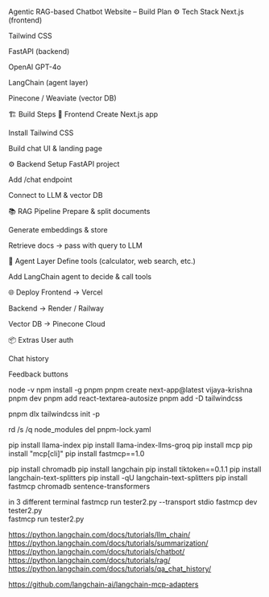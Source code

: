  Agentic RAG-based Chatbot Website – Build Plan
⚙️ Tech Stack
Next.js (frontend)

Tailwind CSS

FastAPI (backend)

OpenAI GPT-4o

LangChain (agent layer)

Pinecone / Weaviate (vector DB)

🏗 Build Steps
🚀 Frontend
 Create Next.js app

 Install Tailwind CSS

 Build chat UI & landing page

⚙️ Backend
 Setup FastAPI project

 Add /chat endpoint

 Connect to LLM & vector DB

📚 RAG Pipeline
 Prepare & split documents

 Generate embeddings & store

 Retrieve docs → pass with query to LLM

🧠 Agent Layer
 Define tools (calculator, web search, etc.)

 Add LangChain agent to decide & call tools

🌐 Deploy
 Frontend → Vercel

 Backend → Render / Railway

 Vector DB → Pinecone Cloud

📦 Extras
 User auth

 Chat history

 Feedback buttons


node -v
npm install -g pnpm
pnpm create next-app@latest vijaya-krishna
pnpm dev
pnpm add react-textarea-autosize
pnpm add -D tailwindcss

pnpm dlx tailwindcss init -p

rd /s /q node_modules
del pnpm-lock.yaml


pip install llama-index 
pip install llama-index-llms-groq
pip install mcp
pip install "mcp[cli]"
pip install fastmcp==1.0

pip install chromadb
pip install langchain
pip install tiktoken==0.1.1
pip install langchain-text-splitters
pip install -qU langchain-text-splitters
pip install fastmcp chromadb sentence-transformers

in 3 different terminal
fastmcp run tester2.py --transport stdio
fastmcp dev tester2.py  
fastmcp run tester2.py


https://python.langchain.com/docs/tutorials/llm_chain/ 
https://python.langchain.com/docs/tutorials/summarization/
https://python.langchain.com/docs/tutorials/chatbot/
https://python.langchain.com/docs/tutorials/rag/
https://python.langchain.com/docs/tutorials/qa_chat_history/

https://github.com/langchain-ai/langchain-mcp-adapters